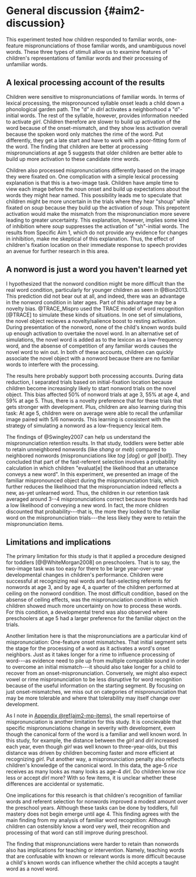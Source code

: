 
General discussion {#aim2-discussion}
=======================================================================

This experiment tested how children responded to familiar words,
one-feature mispronunciations of those familiar words, and unambiguous
novel words. These three types of stimuli allow us to examine features
of children's representations of familiar words and their processing of
unfamiliar words.


A lexical processing account of the results
------------------------------------------------------------------------

Children were sensitive to mispronunciations of familiar words. In terms
of lexical processing, the mispronounced syllable onset leads a child
down a phonological garden path. The "d" in *dirl* activates a
neighborhood a "d"-initial words. The rest of the syllable, however,
provides information needed to activate *girl*. Children therefore are
slower to build up activation of the word because of the onset-mismatch,
and they show less activation overall because the spoken word only
matches the rime of the word. Put differently, they get a late start and
have to work with a poor-fitting form of the word. The finding that
children are better at processing mispronunciations at age 5 suggests
that older children are better able to build up more activation to these
candidate rime words.

Children also processed mispronunciations differently based on the image
they were fixated on. One complication with a simple lexical processing
explanation is that this is a two-image task. Children have ample
time to view each image before the noun onset and build up 
expectations about the words they might hear named. This possibility
leads me to speculate that children might be more uncertain in the
trials where they hear "shoup" while fixated on *soup* because they
build up the activation of *soup*. This prepotent activation would make
the mismatch from the mispronunciation more severe leading to greater
uncertainty. This explanation, however, implies some kind of inhibition
where *soup* suppresses the activation of "sh"-initial words. The
results from Specific Aim 1, which do not provide any evidence for changes
in inhibition, make me skeptical of this explanation. Thus, the
effect of children's fixation location on their immediate response to
speech provides an avenue for further research in this area.


A nonword is just a word you haven't learned yet
--------------------------------------------------------------------------

I hypothesized that the nonword condition might be more difficult than
the real word condition, particularly for younger children as seen in
@Bion2013. This prediction did not bear out at all, and indeed, there
was an advantage in the nonword condition in later ages. Part of this
advantage may be a novelty bias. @TRACE_Mispro used the TRACE model of
word recognition [@TRACE] to simulate these kinds of situations. In
one set of simulations, the novel object recieves a novelty/salience
boost to resting activation. During presentation of the nonword, none of
the child's known words build up enough activation to overtake the novel
word. In an alternative set of simulations, the novel word is added as
to the lexicon as a low-frequency word, and the absense of competition
of any familiar words causes the novel word to win out. In both of these
accounts, children can quickly associate the novel object with a nonword
because there are no familiar words to interfere with the processing.

The results here probably support both processing accounts. During data
reduction, I separated trials based on initial-fixation location because
children become increasingly likely to start nonword trials on the novel
object. This bias affected 50% of nonword trials at age 3, 55% at age 4,
and 59% at age 5. Thus, there is a novelty preference that for these
trials that gets stronger with development. Plus, children are also
learning during this task: At age 5, children were on average were able
to recall the unfamiliar image paired with 5/6 nonwords. This learning
is consistent with the strategy of simulating a nonword as a
low-frequency lexical item.

The findings of @Swingley2007 can help us understand the
mispronunciation retention results. In that study, toddlers were better
able to retain unneighbored nonwords (like *shang* or *meb*) compared to
neighbored nonwords (mispronunciations like *tog* [*dog*] or *gall*
[*ball*]). They concluded that part of the fast-referent selection
involves a probability calculation in which children "evaluat[e] the
likelihood that an utterance conveys a new word". In this experiment, we
presented an image of the familiar mispronounced object during the
mispronunciation trials, which further reduces the likelihood that the
mispronunciation indeed reflects a new, as-yet unlearned word. Thus, the
children in our retention task averaged around 3--4 mispronunciations
correct because those words had a low likelihood of conveying a new
word. In fact, the more children discounted that probability---that is,
the more they looked to the familiar word on the mispronunciation
trials---the less likely they were to retain the mispronunciation items.


Limitations and implications
------------------------------------------------------------------------

The primary limitation for this study is that it applied a procedure
designed for toddlers [@@WhiteMorgan2008] on preschoolers. That is to
say, the two-image task was too easy for there to be large
year-over-year developmental changes in children's performance. Children
were successful at recognizing real words and fast-selecting referents
for nonwords at age 3, and by age 4, a quarter of the children performed
at ceiling on the nonword condition. The most difficult condition, based
on the absense of ceiling effects, was the mispronunciation condition in
which children showed much more uncertainty on how to process these
words. For this condition, a developmental trend was also observed where
preschoolers at age 5 had a larger preference for the familiar object on
the trials.

Another limitation here is that the mispronunciations are a particular
kind of mispronunciation: One-feature onset mismatches. That initial
segment sets the stage for the processing of a word as it activates a
word's onset neighbors. Just as it takes longer for a rime to influence
processing of word---as evidence need to pile up from multiple
compatible sound in order to overcome an initial mismatch---it should
also take longer for a child to recover from an onset-mispronunciation.
Conversely, we might also expect vowel or rime mispronunciation to be
less disruptive for word recognition because of the useful information
on the starting segment. By focusing on just onset-mismatches, we miss
out on categories of mispronunciation that may be more tolerable and
where that tolerability may itself change over development.

As I note in [Appendix \@ref(aim2-mp-items)](#aim2-mp-items), the small
repertoirse of mispronunciation is another limitation for this study. It
is concievable that specific mispronunciations change in severity with
development, even though the canonical form of the word is a familiar
and well known word. In this study, for example, the distance between
the *girl* and *dirl* increased each year, even though *girl* was well
known to three-year-olds, but this distance was driven by children
becoming faster and more efficient at recognizing *girl*. Put another
way, a mispronunciation penalty also reflects children's knowledge of
the canonical word. In this data, the age-5 *rice* receives as many
looks as many looks as age-4 *dirl*. Do children know *rice* less or
accept *dirl* more? With so few items, it is unclear whether these
differences are accidental or systematic.

One implications for this research is that children's recognition of
familiar words and referent selection for nonwords improved a modest
amount over the preschool years. Although these tasks can be done by
toddlers, full mastery does not begin emerge until age 4. This finding
agrees with the main finding from my analysis of familiar word
recognition: Although children can ostensibly know a word very well,
their recognition and processing of that word can still improve during
preschool.

The finding that mispronunciations were harder to retain than nonwords
also has implications for teaching or intervention. Namely, teaching
words that are confusable with known or relevant words is more difficult
because a child's known words can influence whether the child accepts a
taught word as a novel word.
